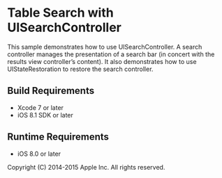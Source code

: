 # Table Search with UISearchController

This sample demonstrates how to use UISearchController. A search controller manages the presentation of a search bar (in concert with the results view controller’s content).  It also demonstrates how to use UIStateRestoration to restore the search controller.

## Build Requirements
+ Xcode 7 or later
+ iOS 8.1 SDK or later

## Runtime Requirements
+ iOS 8.0 or later

Copyright (C) 2014-2015 Apple Inc. All rights reserved.
